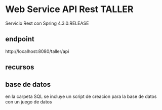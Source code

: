 # Web Service API Rest TALLER

Servicio Rest con Spring 4.3.0.RELEASE

## endpoint

http://localhost:8080/taller/api

## recursos

## base de datos
 en la carpeta SQL se incluye un script de creacion para la base de datos con un juego de datos

